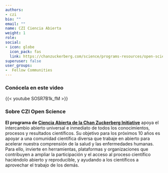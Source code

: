 ```yaml
---
authors:
- czi
bio: ""
email: ""
name: CZI Ciencia Abierta
weight: 1
role: 
social:
- icon: globe
  icon_pack: fas
  link: https://chanzuckerberg.com/science/programs-resources/open-science/
superuser: false
user_groups:
-  Fellow Communities
---
```


### Conócela en este video

{{< youtube SOSR7B1k_fM >}} 

### Sobre CZI Open Science

**El programa de [Ciencia Abierta de la Chan Zuckerberg Initiative](https://chanzuckerberg.com/science/programs-resources/open-science/)** apoya el intercambio abierto universal e inmediato de todos los conocimientos, procesos y resultados científicos. Su objetivo para los próximos 10 años es apoyar a una comunidad científica diversa que trabaje en abierto para acelerar nuestra comprensión de la salud y las enfermedades humanas. Para ello, invierte en herramientas, plataformas y organizaciones que contribuyen a ampliar la participación y el acceso al proceso científico haciéndolo abierto y reproducible, y ayudando a los científicos a aprovechar el trabajo de los demás.



